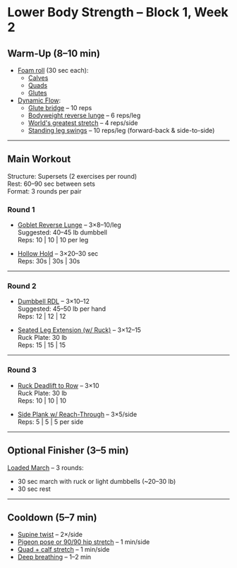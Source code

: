 # Lower Body Strength – Block 1, Week 2

## Warm-Up (8–10 min)
- [Foam roll](../exercises/foam_roll.md) (30 sec each):
  - [Calves](../exercises/calves.md)
  - [Quads](../exercises/quads.md)
  - [Glutes](../exercises/glutes.md)
- [Dynamic Flow](../exercises/dynamic_flow.md):
  - [Glute bridge](../exercises/glute_bridge.md) – 10 reps
  - [Bodyweight reverse lunge](../exercises/reverse_lunge.md) – 6 reps/leg
  - [World's greatest stretch](../exercises/worlds_greatest_stretch.md) – 4 reps/side
  - [Standing leg swings](../exercises/standing_leg_swings.md) – 10 reps/leg (forward-back & side-to-side)

---

## Main Workout

Structure: Supersets (2 exercises per round)  
Rest: 60–90 sec between sets  
Format: 3 rounds per pair  

### Round 1
- [Goblet Reverse Lunge](../exercises/goblet_reverse_lunge.md) – 3×8–10/leg  
  Suggested: 40–45 lb dumbbell  
  Reps: 10 | 10 | 10 per leg

- [Hollow Hold](../exercises/hollow_hold.md) – 3×20–30 sec  
  Reps: 30s | 30s | 30s

---

### Round 2
- [Dumbbell RDL](../exercises/dumbbell_rdl.md) – 3×10–12  
  Suggested: 45–50 lb per hand  
  Reps: 12 | 12 | 12

- [Seated Leg Extension (w/ Ruck)](../exercises/seated_leg_extension_with_ruck.md) – 3×12–15  
  Ruck Plate: 30 lb  
  Reps: 15 | 15 | 15

---

### Round 3
- [Ruck Deadlift to Row](../exercises/ruck_deadlift_to_row.md) – 3×10  
  Ruck Plate: 30 lb  
  Reps: 10 | 10 | 10

- [Side Plank w/ Reach-Through](../exercises/side_plank_with_reach_through.md) – 3×5/side  
  Reps: 5 | 5 | 5 per side

---

## Optional Finisher (3–5 min)

[Loaded March](../exercises/loaded_march.md) – 3 rounds:  
- 30 sec march with ruck or light dumbbells (~20–30 lb)  
- 30 sec rest

---

## Cooldown (5–7 min)
- [Supine twist](../exercises/supine_twist.md) – 2×/side
- [Pigeon pose or 90/90 hip stretch](../exercises/pigeon_pose_or_90_90_hip_stretch.md) – 1 min/side
- [Quad + calf stretch](../exercises/quad_calf_stretch.md) – 1 min/side
- [Deep breathing](../exercises/deep_breathing.md) – 1–2 min
